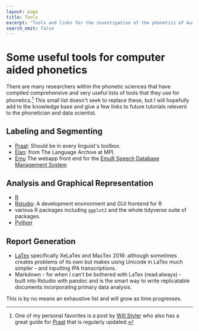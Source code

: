 ```yaml
---
layout: page
title: Tools
excerpt: "Tools and links for the investigation of the phonetics of Australian languages"
search_omit: false
---
```


# Some useful tools for computer aided phonetics

There are many researchers within the phonetic sciences that have compiled comprehensive and very useful lists of tools that they use for phonetics.[^1] This small list doesn't seek to replace these, but I will hopefully add to the knowledge base and give a few links to future tutorials relevent to the phonetician and data scientist.

[^1]: One of my personal favorites is a post by [Will Styler](http://savethevowels.org/posts/phoneticians_software.html) who also has a great guide for [Praat](http://savethevowels.org/praat/) that is regularly updated. 

## Labeling and Segmenting 

- [Praat](http://www.praat.org): Should be in every linguist's toolbox.
- [Elan](https://tla.mpi.nl/tools/tla-tools/elan/): from The Language Archive at MPI.
- [Emu](https://ips-lmu.github.io/EMU-webApp/) The webapp front end for the [EmuR Speech Database Management System](http://ips-lmu.github.io/EMU.html)

## Analysis and Graphical Representation

- [R](www.r-project.org)
- [Rstudio](https://www.rstudio.com): A development environment and GUI frontend for R
- various R packages including `ggplot2` and the whole tidyverse suite of packages.
- [Python](https://www.python.org)

## Report Generation

- [LaTex](http://www.latex-project.org) specifically XeLaTex and MacTex 2016: although sometimes creates problems of its own but makes using Unicode in LaTex much simpler - and inputting IPA transcriptions.
- Markdown - for when I can't be bothered with LaTex (read:always) - built into Rstudio with pandoc and is the smart way to write replicatable documents incorporating primary data analysis.

This is by no means an exhaustive list and will grow as time progresses.

